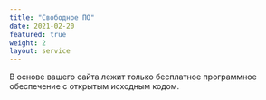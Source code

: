 ```yaml
---
title: "Свободное ПО"
date: 2021-02-20
featured: true
weight: 2
layout: service
---
```


В основе вашего сайта лежит только бесплатное программное обеспечение с открытым исходным кодом.
